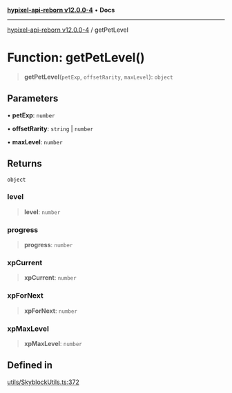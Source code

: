 [**hypixel-api-reborn v12.0.0-4**](../README.md) • **Docs**

***

[hypixel-api-reborn v12.0.0-4](../globals.md) / getPetLevel

# Function: getPetLevel()

> **getPetLevel**(`petExp`, `offsetRarity`, `maxLevel`): `object`

## Parameters

• **petExp**: `number`

• **offsetRarity**: `string` \| `number`

• **maxLevel**: `number`

## Returns

`object`

### level

> **level**: `number`

### progress

> **progress**: `number`

### xpCurrent

> **xpCurrent**: `number`

### xpForNext

> **xpForNext**: `number`

### xpMaxLevel

> **xpMaxLevel**: `number`

## Defined in

[utils/SkyblockUtils.ts:372](https://github.com/Kathund/REBORN-docs-TEST/blob/1c14a4fa83649d1c26475bdd62d394bf5095b016/src/utils/SkyblockUtils.ts#L372)
